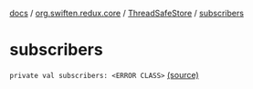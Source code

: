 [docs](../../index.md) / [org.swiften.redux.core](../index.md) / [ThreadSafeStore](index.md) / [subscribers](./subscribers.md)

# subscribers

`private val subscribers: <ERROR CLASS>` [(source)](https://github.com/protoman92/KotlinRedux/tree/master/common\common-core\src\main\kotlin/org/swiften/redux/core/ThreadSafeStore.kt#L25)